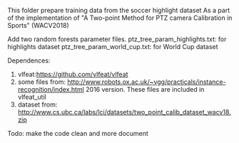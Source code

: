 
This folder prepare training data from the soccer highlight dataset
As a part of the implementation of "A Two-point Method for PTZ camera Calibration in Sports" (WACV2018)

Add two random forests parameter files. 
ptz_tree_param_highlights.txt: for highlights dataset
ptz_tree_param_world_cup.txt: for World Cup dataset

Dependences:
1. vlfeat:https://github.com/vlfeat/vlfeat
2. some files from: http://www.robots.ox.ac.uk/~vgg/practicals/instance-recognition/index.html
   2016 version. These files are included in vlfeat_util
3. dataset from: http://www.cs.ubc.ca/labs/lci/datasets/two_point_calib_dataset_wacv18.zip



Todo: make the code clean and more document